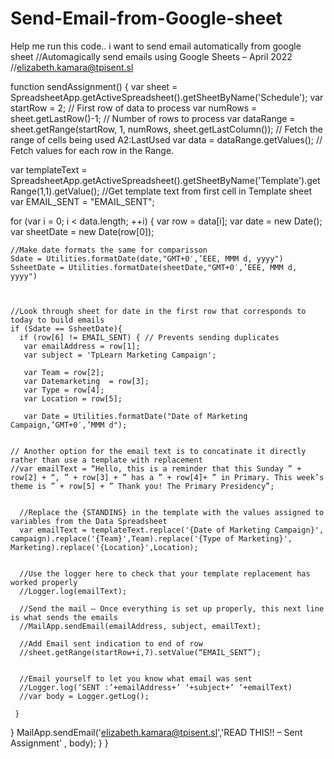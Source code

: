 # Send-Email-from-Google-sheet
Help me run this code.. i want to send email automatically from google sheet
//Automagically send emails using Google Sheets – April 2022
//elizabeth.kamara@tpisent.sl

function sendAssignment() {
  var sheet = SpreadsheetApp.getActiveSpreadsheet().getSheetByName('Schedule');
  var startRow = 2; // First row of data to process
  var numRows = sheet.getLastRow()-1; // Number of rows to process
  var dataRange = sheet.getRange(startRow, 1, numRows, sheet.getLastColumn()); // Fetch the range of cells being used A2:LastUsed
  var data = dataRange.getValues(); // Fetch values for each row in the Range.

  var templateText = SpreadsheetApp.getActiveSpreadsheet().getSheetByName('Template').getRange(1,1).getValue(); //Get template text from first cell in Template sheet
  var EMAIL_SENT = "EMAIL_SENT";

for (var i = 0; i < data.length; ++i) {
    var row = data[i];
    var date = new Date();
    var sheetDate = new Date(row[0]);

    //Make date formats the same for comparisson
    Sdate = Utilities.formatDate(date,"GMT+0′,’EEE, MMM d, yyyy")
    SsheetDate = Utilities.formatDate(sheetDate,"GMT+0′,’EEE, MMM d, yyyy")



    //Look through sheet for date in the first row that corresponds to today to build emails
    if (Sdate == SsheetDate){
      if (row[6] != EMAIL_SENT) { // Prevents sending duplicates
       var emailAddress = row[1];
       var subject = 'TpLearn Marketing Campaign';

       var Team = row[2];
       var Datemarketing  = row[3];
       var Type = row[4];
       var Location = row[5];

       var Date = Utilities.formatDate("Date of Marketing Campaign,’GMT+0′,’MMM d");


    // Another option for the email text is to concatinate it directly rather than use a template with replacement
    //var emailText = “Hello, this is a reminder that this Sunday ” + row[2] + “, ” + row[3] + ” has a ” + row[4]+ ” in Primary. This week’s theme is ” + row[5] + ” Thank you! The Primary Presidency”;


      //Replace the {STANDINS} in the template with the values assigned to variables from the Data Spreadsheet
      var emailText = templateText.replace('{Date of Marketing Campaign}', campaign).replace('{Team}',Team).replace('{Type of Marketing}', Marketing).replace('{Location}',Location);


      //Use the logger here to check that your template replacement has worked properly
      //Logger.log(emailText);

      //Send the mail – Once everything is set up properly, this next line is what sends the emails
      //MailApp.sendEmail(emailAddress, subject, emailText);

      //Add Email sent indication to end of row
      //sheet.getRange(startRow+i,7).setValue(“EMAIL_SENT”);


      //Email yourself to let you know what email was sent
      //Logger.log(‘SENT :’+emailAddress+’ ‘+subject+’ ‘+emailText)
      //var body = Logger.getLog();

     }
   }
MailApp.sendEmail('elizabeth.kamara@tpisent.sl','READ THIS!! – Sent Assignment' , body);
 }
}
